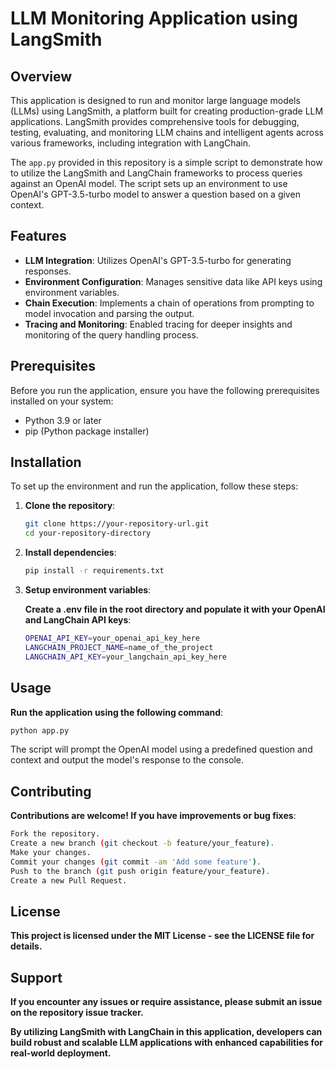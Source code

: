 # LLM Monitoring Application using LangSmith

## Overview

This application is designed to run and monitor large language models (LLMs) using LangSmith, a platform built for creating production-grade LLM applications. LangSmith provides comprehensive tools for debugging, testing, evaluating, and monitoring LLM chains and intelligent agents across various frameworks, including integration with LangChain.

The `app.py` provided in this repository is a simple script to demonstrate how to utilize the LangSmith and LangChain frameworks to process queries against an OpenAI model. The script sets up an environment to use OpenAI's GPT-3.5-turbo model to answer a question based on a given context.

## Features

- **LLM Integration**: Utilizes OpenAI's GPT-3.5-turbo for generating responses.
- **Environment Configuration**: Manages sensitive data like API keys using environment variables.
- **Chain Execution**: Implements a chain of operations from prompting to model invocation and parsing the output.
- **Tracing and Monitoring**: Enabled tracing for deeper insights and monitoring of the query handling process.

## Prerequisites

Before you run the application, ensure you have the following prerequisites installed on your system:

- Python 3.9 or later
- pip (Python package installer)

## Installation

To set up the environment and run the application, follow these steps:

1. **Clone the repository**:
   ```bash
   git clone https://your-repository-url.git
   cd your-repository-directory
   ```

2. **Install dependencies**:
    ```bash
    pip install -r requirements.txt
    ```
3. **Setup environment variables**:

    **Create a .env file in the root directory and populate it with your OpenAI and LangChain API keys**:
    ```bash
    OPENAI_API_KEY=your_openai_api_key_here
    LANGCHAIN_PROJECT_NAME=name_of_the_project
    LANGCHAIN_API_KEY=your_langchain_api_key_here
    ```

## Usage
**Run the application using the following command**:

```bash
python app.py
```

The script will prompt the OpenAI model using a predefined question and context and output the model's response to the console.

## Contributing
**Contributions are welcome! If you have improvements or bug fixes**:

```bash
Fork the repository.
Create a new branch (git checkout -b feature/your_feature).
Make your changes.
Commit your changes (git commit -am 'Add some feature').
Push to the branch (git push origin feature/your_feature).
Create a new Pull Request.
```

## License
**This project is licensed under the MIT License - see the LICENSE file for details.**

## Support
**If you encounter any issues or require assistance, please submit an issue on the repository issue tracker.**

**By utilizing LangSmith with LangChain in this application, developers can build robust and scalable LLM applications with enhanced capabilities for real-world deployment.**